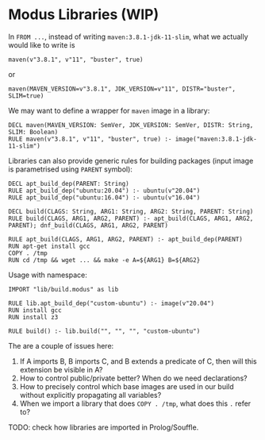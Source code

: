 # Modus Libraries (WIP)

In `FROM ...`, instead of writing `maven:3.8.1-jdk-11-slim`, what we actually would like to write is

    maven(v"3.8.1", v"11", "buster", true)

or

    maven(MAVEN_VERSION=v"3.8.1", JDK_VERSION=v"11", DISTR="buster", SLIM=true)

We may want to define a wrapper for `maven` image in a library:

    DECL maven(MAVEN_VERSION: SemVer, JDK_VERSION: SemVer, DISTR: String, SLIM: Boolean)
    RULE maven(v"3.8.1", v"11", "buster", true) :- image("maven:3.8.1-jdk-11-slim")

Libraries can also provide generic rules for building packages (input image is parametrised using `PARENT` symbol):

    DECL apt_build_dep(PARENT: String)
    RULE apt_build_dep("ubuntu:20.04") :- ubuntu(v"20.04")
    RULE apt_build_dep("ubuntu:16.04") :- ubuntu(v"16.04")

    DECL build(CLAGS: String, ARG1: String, ARG2: String, PARENT: String)
    RULE build(CLAGS, ARG1, ARG2, PARENT) :- apt_build(CLAGS, ARG1, ARG2, PARENT); dnf_build(CLAGS, ARG1, ARG2, PARENT)

    RULE apt_build(CLAGS, ARG1, ARG2, PARENT) :- apt_build_dep(PARENT)
    RUN apt-get install gcc
    COPY . /tmp
    RUN cd /tmp && wget ... && make -e A=${ARG1} B=${ARG2}

Usage with namespace:

    IMPORT "lib/build.modus" as lib

    RULE lib.apt_build_dep("custom-ubuntu") :- image(v"20.04")
    RUN install gcc
    RUN install z3

    RULE build() :- lib.build("", "", "", "custom-ubuntu")

The are a couple of issues here:

1. If A imports B, B imports C, and B extends a predicate of C, then will this extension be visible in A?
2. How to control public/private better? When do we need declarations?
3. How to precisely control which base images are used in our build without explicitly propagating all variables?
4. When we import a library that does `COPY . /tmp`, what does this `.` refer to?

TODO: check how libraries are imported in Prolog/Souffle.